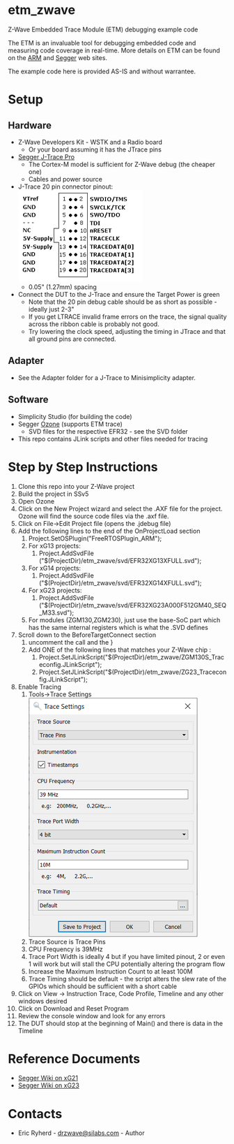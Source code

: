 # etm\_zwave
Z-Wave Embedded Trace Module (ETM) debugging example code

The ETM is an invaluable tool for debugging embedded code and measuring code coverage in real-time.
More details on ETM can be found on the [ARM](https://developer.arm.com/documentation/ddi0337/h/embedded-trace-macrocell/about-the-etm) and [Segger](https://www.segger.com/) web sites.

The example code here is provided AS-IS and without warrantee.

# Setup

## Hardware

- Z-Wave Developers Kit - WSTK and a Radio board
    - Or your board assuming it has the JTrace pins
- [Segger J-Trace Pro](https://www.segger.com/products/debug-probes/j-trace/)
    - The Cortex-M model is sufficient for Z-Wave debug (the cheaper one)
    - Cables and power source
- J-Trace 20 pin connector pinout: ![J-Trace Pinout](./pics/jtrace-pinout.png)
    - 0.05" (1.27mm) spacing
- Connect the DUT to the J-Trace and ensure the Target Power is green
    - Note that the 20 pin debug cable should be as short as possible - ideally just 2-3"
    - If you get LTRACE invalid frame errors on the trace, the signal quality across the ribbon cable is probably not good.
    - Try lowering the clock speed, adjusting the timing in JTrace and that all ground pins are connected.

## Adapter

- See the Adapter folder for a J-Trace to Minisimplicity adapter.

## Software

- Simplicity Studio (for building the code)
- Segger [Ozone](https://www.segger.com/products/development-tools/ozone-j-link-debugger/]Debugger) (supports ETM trace)
    - SVD files for the respective EFR32 - see the SVD folder
- This repo contains JLink scripts and other files needed for tracing

# Step by Step Instructions

1. Clone this repo into your Z-Wave project
2. Build the project in SSv5
3. Open Ozone
4. Click on the New Project wizard and select the .AXF file for the project. Ozone will find the source code files via the .axf file.
5. Click on File-\>Edit Project file (opens the .jdebug file)
6. Add the following lines to the end of the OnProjectLoad section
    1. Project.SetOSPlugin("FreeRTOSPlugin\_ARM"); 
    1. For xG13 projects:
        1. Project.AddSvdFile ("$(ProjectDir)/etm\_zwave/svd/EFR32XG13XFULL.svd"); 
    1. For xG14 projects:
        1. Project.AddSvdFile ("$(ProjectDir)/etm\_zwave/svd/EFR32XG14XFULL.svd"); 
    1. For xG23 projects:
        1. Project.AddSvdFile ("$(ProjectDir)/etm\_zwave/svd/EFR32XG23A000F512GM40\_SEQ\_M33.svd"); 
    2. For modules (ZGM130,ZGM230), just use the base-SoC part which has the same internal registers which is what the .SVD defines
7. Scroll down to the BeforeTargetConnect section
    1. uncomment the call and the }
    2. Add ONE of the following lines that matches your Z-Wave chip :
        1. Project.SetJLinkScript("$(ProjectDir)/etm_zwave/ZGM130S_Traceconfig.JLinkScript"); 
        1. Project.SetJLinkScript("$(ProjectDir)/etm_zwave/ZG23_Traceconfig.JLinkScript"); 
8. Enable Tracing
    1. Tools-\>Trace Settings ![Trace Settings](./pics/TraceSettings.png)
    2. Trace Source is Trace Pins
    3. CPU Frequency is 39MHz
    4. Trace Port Width is ideally 4 but if you have limited pinout, 2 or even 1 will work but will stall the CPU potentially altering the program flow
    5. Increase the Maximum Instruction Count to at least 100M
    6. Trace Timing should be default - the script alters the slew rate of the GPIOs which should be sufficient with a short cable
9. Click on View -\> Instruction Trace, Code Profile, Timeline and any other windows desired
10. Click on Download and Reset Program  
11. Review the console window and look for any errors
12. The DUT should stop at the beginning of Main() and there is data in the Timeline

# Reference Documents

- [Segger Wiki on xG21](https://wiki.segger.com/Silicon_Labs_EFR32xG21)
- [Segger Wiki on xG23](https://wiki.segger.com/Silicon_Labs_EFR32xG23)

# Contacts
- Eric Ryherd - drzwave@silabs.com - Author

